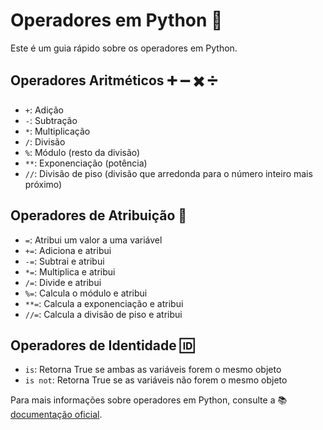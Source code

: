 # Operadores em Python 🐍

Este é um guia rápido sobre os operadores em Python.

## Operadores Aritméticos ➕ ➖ ✖️ ➗


- `+`: Adição
- `-`: Subtração
- `*`: Multiplicação
- `/`: Divisão
- `%`: Módulo (resto da divisão)
- `**`: Exponenciação (potência)
- `//`: Divisão de piso (divisão que arredonda para o número inteiro mais próximo)

## Operadores de Atribuição 🔖

- `=`: Atribui um valor a uma variável
- `+=`: Adiciona e atribui
- `-=`: Subtrai e atribui
- `*=`: Multiplica e atribui
- `/=`: Divide e atribui
- `%=`: Calcula o módulo e atribui
- `**=`: Calcula a exponenciação e atribui
- `//=`: Calcula a divisão de piso e atribui

## Operadores de Identidade 🆔

- `is`: Retorna True se ambas as variáveis forem o mesmo objeto
- `is not`: Retorna True se as variáveis não forem o mesmo objeto



Para mais informações sobre operadores em Python, consulte a 📚[documentação oficial](https://docs.python.org/3/reference/lexical_analysis.html#operators).

